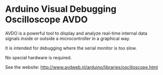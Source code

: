 # Arduino Visual Debugging Oscilloscope AVDO
AVDO is a powerful tool to display and analyze real-time internal data signals inside or outside a microcontroller in a graphical way.

It is intended for debugging where the serial monitor is too slow.

No special hardware is required.

See the website:
http://www.avdweb.nl/arduino/libraries/oscilloscope.html
